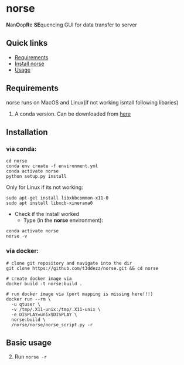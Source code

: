 # norse



**N**an**O**op**R**e **SE**quencing 
GUI for data transfer to server


## Quick links
  * [Requirements](#requirements)
  * [Install norse](#install-norse)
  * [Usage](#basic-usage)

## Requirements

norse runs on MacOS and Linux(if not working isntall following libaries)
1. A conda version. Can be downloaded from [here](https://www.anaconda.com/products/individual)


## Installation
### via conda:

```shell=
cd norse
conda env create -f environment.yml
conda activate norse
python setup.py install
````

Only for Linux if its not working:
```shell=
sudo apt-get install libxkbcommon-x11-0
sudo apt install libxcb-xinerama0
``` 

* Check if the install worked
  * Type (in the <strong>norse</strong> environment):

```
conda activate norse
norse -v
```

### via docker:
```
# clone git repository and navigate into the dir
git clone https://github.com/t3ddezz/norse.git && cd norse

# create docker image via
docker build -t norse:build .

# run docker image via (port mapping is missing here!!!)
docker run --rm \
  -u qtuser \
  -v /tmp/.X11-unix:/tmp/.X11-unix \
  -e DISPLAY=unix$DISPLAY \
  norse:build \
  /norse/norse/norse_script.py -r
```


## Basic usage

2. Run `norse -r `

